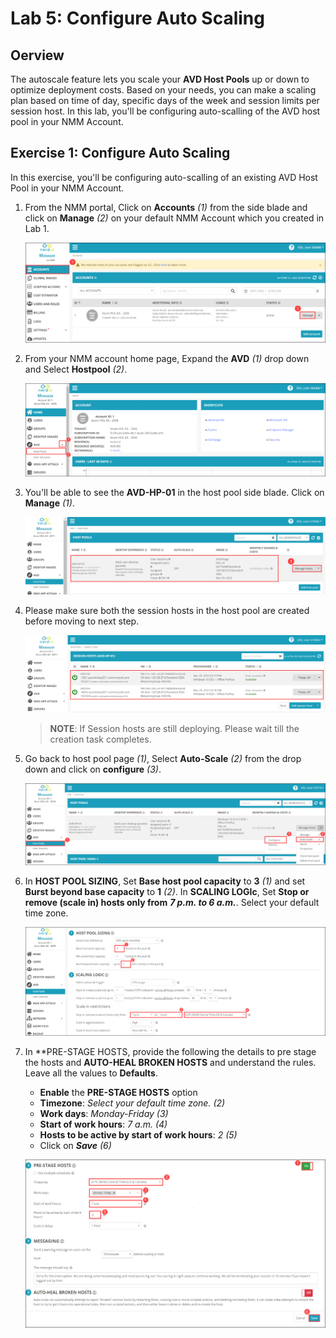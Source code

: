 # Lab 5: Configure Auto Scaling

## Oerview

The autoscale feature lets you scale your **AVD Host Pools** up or down to optimize deployment costs. Based on your needs, you can make a scaling plan based on time of day, specific days of the week and session limits per session host. In this lab, you'll be configuring auto-scalling of the AVD host pool in your NMM Account. 

## Exercise 1: Configure Auto Scaling

In this exercise, you'll be configuring auto-scalling of an existing AVD Host Pool in your NMM Account.  

1. From the NMM portal, Click on **Accounts** *(1)* from the side blade and click on **Manage** *(2)* on your default NMM Account which you created in Lab 1.

   ![](media/2s1.png)
   
1. From your NMM account home page, Expand the **AVD** *(1)* drop down and Select **Hostpool** *(2)*.

   ![](media/2s5.png)
   
1. You'll be able to see the **AVD-HP-01** in the host pool side blade. Click on **Manage** *(1)*.

   ![](media/2ss11.png)
   
1. Please make sure both the session hosts in the host pool are created before moving to next step.

   ![](media/2ss14.png)
    
   >**NOTE**: If Session hosts are still deploying. Please wait till the creation task completes.

1. Go back to host pool page *(1)*, Select **Auto-Scale** *(2)* from the drop down and click on **configure** *(3)*.

   ![](media/5s1.png)
   
1. In **HOST POOL SIZING**, Set **Base host pool capacity** to **3** *(1)* and set **Burst beyond base capacity** to **1** *(2)*. In **SCALING LOGIc**, Set **Stop or remove (scale in) hosts only from** ***7 p.m. to 6 a.m.***. Select your default time zone.

   ![](media/5s2.png)
   
1. In **PRE-STAGE HOSTS, provide the following the details to pre stage the hosts and **AUTO-HEAL BROKEN HOSTS** and understand the rules. Leave all the values to **Defaults**.

   - **Enable** the **PRE-STAGE HOSTS** option
   - **Timezone**: *Select your default time zone. (2)*
   - **Work days**: *Monday-Friday (3)*
   - **Start of work hours**: *7 a.m. (4)*
   - **Hosts to be active by start of work hours**: *2 (5)*
   - Click on ***Save*** *(6)*

   ![](media/5s3.png)
   

